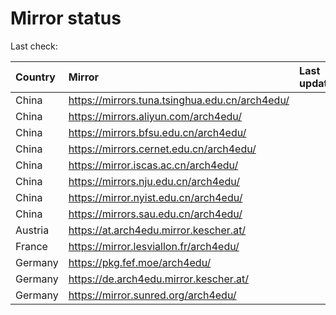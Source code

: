 <script src="./time.js"></script>
# Mirror status
Last check: <script type="text/javascript">localize(1743834654.8003173);</script>

|Country|Mirror|Last update|
|:------|:-----|:----------|
|China|https://mirrors.tuna.tsinghua.edu.cn/arch4edu/|<script type="text/javascript">localize(1743792213);</script>|
|China|https://mirrors.aliyun.com/arch4edu/|<script type="text/javascript">localize(1743792213);</script>|
|China|https://mirrors.bfsu.edu.cn/arch4edu/|<script type="text/javascript">localize(1743792213);</script>|
|China|https://mirrors.cernet.edu.cn/arch4edu/|<script type="text/javascript">localize(1743792213);</script>|
|China|https://mirror.iscas.ac.cn/arch4edu/|<script type="text/javascript">localize(1743792213);</script>|
|China|https://mirrors.nju.edu.cn/arch4edu/|<script type="text/javascript">localize(1743749002);</script>|
|China|https://mirror.nyist.edu.cn/arch4edu/|<script type="text/javascript">localize(1743749002);</script>|
|China|https://mirrors.sau.edu.cn/arch4edu/|<script type="text/javascript">localize(1731653531);</script>|
|Austria|https://at.arch4edu.mirror.kescher.at/|<script type="text/javascript">localize(1743792213);</script>|
|France|https://mirror.lesviallon.fr/arch4edu/|<script type="text/javascript">localize(1743792213);</script>|
|Germany|https://pkg.fef.moe/arch4edu/|<script type="text/javascript">localize(1743792213);</script>|
|Germany|https://de.arch4edu.mirror.kescher.at/|<script type="text/javascript">localize(1743792213);</script>|
|Germany|https://mirror.sunred.org/arch4edu/|<script type="text/javascript">localize(1743792213);</script>|

<script src="./tablefilter/tablefilter.js"></script>
<script src="./table.js"></script>